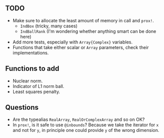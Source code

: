 ## TODO

* Make sure to allocate the least amount of memory in call and `prox!`.
  * `IndBox` (tricky, many cases)
  * `IndBallRank` (I'm wondering whether anything smart can be done here)
* Add more tests, especially with `Array{Complex}` variables.
* Functions that take either scalar or `Array` parameters, check their implementations.

## Functions to add

* Nuclear norm.
* Indicator of L1 norm ball.
* Least squares penalty.

## Questions

* Are the typealias `RealArray`, `RealOrComplexArray` and so on OK?
* In `prox!`, is it safe to use `@inbounds`? Because we take the iterator for `x`
and not for `y`, in principle one could provide `y` of the wrong dimension.

